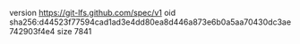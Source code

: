 version https://git-lfs.github.com/spec/v1
oid sha256:d44523f77594cad1ad3e4dd80ea8d446a873e6b0a5aa70430dc3ae742903f4e4
size 7841
